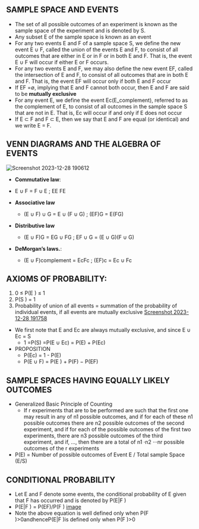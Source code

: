## SAMPLE SPACE AND EVENTS
- The set of all possible outcomes of an experiment is known as the sample space of the experiment and is denoted by S.
- Any subset E of the sample space is known as an event
- For any two events E and F of a sample space S, we define the new event E ∪ F, called the union of the events E and F, to consist of all outcomes that are either in E or in F or in both E and F. That is, the event E ∪ F will occur if either E or F occurs.
- For any two events E and F, we may also define the new event EF, called the intersection of E and F, to consist of all outcomes that are in both E and F. That is, the event EF will occur only if both E and F occur
- If EF =∅, implying that E and F cannot both occur, then E and F are said to be **mutually exclusive**
- For any event E, we define the event Ec(E_complement), referred to as the complement of E, to consist of all outcomes in the sample space S that are not in E. That is, Ec will occur if and only if E does not occur
- If E ⊂ F and F ⊂ E, then we say that E and F are equal (or identical) and we write E = F.
## VENN DIAGRAMS AND THE ALGEBRA OF EVENTS
![Screenshot 2023-12-28 190612](https://github.com/Selvam-DG/Statistics_-and_R_programming/assets/98681717/ad7f7fb4-2456-4757-97b8-9ed5a180aabb)

- **Commutative law**:
 -  E ∪ F = F ∪ E ;   EE FE

- **Associative law**
  - (E ∪ F) ∪ G = E ∪ (F ∪ G) ;  (EF)G = E(FG)
- **Distributive law**
    - (E ∪ F)G = EG ∪ FG ;   EF ∪ G = (E ∪ G)(F ∪ G)
- **DeMorgan’s laws.**:
    - (E ∪ F)complement = EcFc ;    (EF)c = Ec ∪ Fc

## AXIOMS OF PROBABILITY:
1.  0 ≤ P(E ) ≤ 1
2.  P(S ) = 1
3.  Probability of union of all events = summation of the probability of individual events, if all events are mutually exclusive
 [Screenshot 2023-12-28 191758](https://github.com/Selvam-DG/Statistics_-and_R_programming/assets/98681717/5773ef3d-85b4-4cb2-b7fb-64f0eb13f788)
- We first note that E and Ec are always mutually exclusive, and since E ∪ Ec = S
    - 1 =P(S) =P(E ∪ Ec) = P(E) + P(Ec)
- PROPOSITION
  - P(Ec) = 1 - P(E)
  - P(E ∪ F) = P(E ) + P(F) − P(EF)

## SAMPLE SPACES HAVING EQUALLY LIKELY OUTCOMES
- Generalized Basic Principle of Counting
    - If r experiments that are to be performed are such that the first one may result in any of n1 possible outcomes, and if for each of these n1 possible outcomes there are n2 possible outcomes of the second experiment, and if for each of the possible outcomes of the first two experiments, there are n3 possible outcomes of the third experiment, and if, ..., then there are a total of n1 ·n2 ···nr possible outcomes of the r experiments
- P(E) = Number of possible outcomes of Event E / Total sample Space (E/S)

## CONDITIONAL PROBABILITY
-  Let E and F denote some events, the conditional probability of E given that F has occurred and is denoted by P(E|F )
  - P(E|F ) = P(EF)/P(F )
    [image](https://github.com/Selvam-DG/Statistics_-and_R_programming/assets/98681717/bbe86d98-5ab3-41fe-abd6-37cc936b43af)
  - Note the above equation is well defined only when P(F )>0andhenceP(E|F )is defined only when P(F )>0
